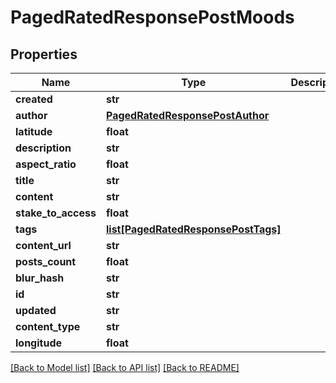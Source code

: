 # PagedRatedResponsePostMoods

## Properties
Name | Type | Description | Notes
------------ | ------------- | ------------- | -------------
**created** | **str** |  | [optional] 
**author** | [**PagedRatedResponsePostAuthor**](PagedRatedResponsePostAuthor.md) |  | [optional] 
**latitude** | **float** |  | [optional] 
**description** | **str** |  | [optional] 
**aspect_ratio** | **float** |  | [optional] 
**title** | **str** |  | [optional] 
**content** | **str** |  | [optional] 
**stake_to_access** | **float** |  | [optional] 
**tags** | [**list[PagedRatedResponsePostTags]**](PagedRatedResponsePostTags.md) |  | [optional] 
**content_url** | **str** |  | [optional] 
**posts_count** | **float** |  | [optional] 
**blur_hash** | **str** |  | [optional] 
**id** | **str** |  | [optional] 
**updated** | **str** |  | [optional] 
**content_type** | **str** |  | [optional] 
**longitude** | **float** |  | [optional] 

[[Back to Model list]](../README.md#documentation-for-models) [[Back to API list]](../README.md#documentation-for-api-endpoints) [[Back to README]](../README.md)


